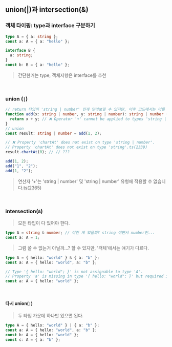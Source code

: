 ## union(|)과 intersection(&)

### 객체 타이핑: type과 interface 구분하기

```ts
type A = { a: string };
const a: A = { a: "hello" };

interface B {
  a: string;
}
const b: B = { a: "hello" };
```

> 간단한거는 type, 객체지향은 interface를 추천

<br />

### union (`|`)

```ts
// return 타입이 'string | number' 인게 맞아보일 수 있지만, 이후 코드에서는 이를 어떻게 처리해야 좋을지 모른다.
function add(x: string | number, y: string | number): string | number {
  return x + y; // ❌ Operator '+' cannot be applied to types 'string | number' and 'string | number'.ts(2365)
}
// union
const result: string | number = add(1, 2);

// ❌ Property 'chartAt' does not exist on type 'string | number'.
// Property 'chartAt' does not exist on type 'string'.ts(2339)
result.chartAt(0); // // ???

add(1, 2);
add("1", "2");
add(1, "2");
```

> 연산자 '+'는 'string | number' 및 'string | number' 유형에 적용할 수 없습니다.ts(2365)

<br />

### intersection(`&`)

> 모든 타입이 다 있어야 한다.

```ts
type A = string & number; // 이런 게 있을까? string 이면서 number인...
const a: A = 1;
```

> 그럼 쓸 수 없는거 아닐까...? 할 수 있지만, '객체'에서는 얘기가 다르다.

```ts
type A = { hello: "world" } & { a: "b" };
const a: A = { hello: "world", a: "b" };

// Type '{ hello: "world"; }' is not assignable to type 'A'.
// Property 'a' is missing in type '{ hello: "world"; }' but required in type '{ a: "b"; }'.ts(2322)
const a: A = { hello: "world" };
```

<br />

#### 다시 union(`|`)

> 두 타입 가운데 하나만 있으면 된다.

```ts
type A = { hello: "world" } | { a: "b" };
const a: A = { hello: "world", a: "b" };
const b: A = { hello: "world" };
const c: A = { a: "b" };
```
